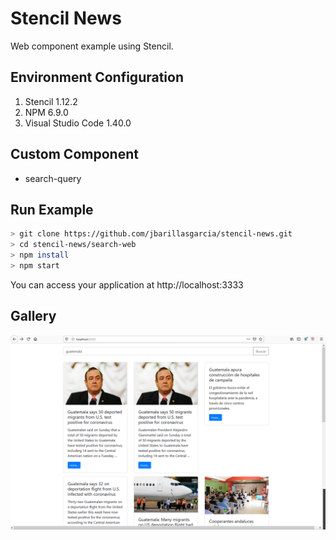 # Stencil News
Web component example using Stencil.

## Environment Configuration
1. Stencil 1.12.2
2. NPM 6.9.0
3. Visual Studio Code 1.40.0

## Custom Component
* search-query

## Run Example
```sh
> git clone https://github.com/jbarillasgarcia/stencil-news.git
> cd stencil-news/search-web
> npm install
> npm start
```
You can access your application at http://localhost:3333

## Gallery
![](images/01.png)
